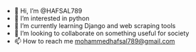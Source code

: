 - 👋 Hi, I’m @HAFSAL789
- 👀 I’m interested in python
- 🌱 I’m currently learning Django and web scraping tools
- 💞️ I’m looking to collaborate on something useful for society
- 📫 How to reach me mohammedhafsal789@gmail.com

<!---
HAFSAL789/HAFSAL789 is a ✨ special ✨ repository because its `README.md` (this file) appears on your GitHub profile.
You can click the Preview link to take a look at your changes.
--->
